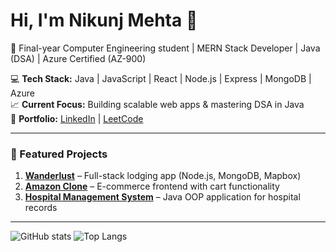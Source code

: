 # Hi, I'm Nikunj Mehta 👋

🚀 Final-year Computer Engineering student | MERN Stack Developer | Java (DSA) | Azure Certified (AZ-900)

💻 **Tech Stack:** Java | JavaScript | React | Node.js | Express | MongoDB | Azure  
📈 **Current Focus:** Building scalable web apps & mastering DSA in Java  
📂 **Portfolio:** [LinkedIn](https://www.linkedin.com/in/nikunj-mehta-016a2a2b0/) | [LeetCode](https://leetcode.com/u/mehtanikunj11/)

---

### 📌 Featured Projects
1. **[Wanderlust](https://wanderlust-zbcf.onrender.com/)** – Full-stack lodging app (Node.js, MongoDB, Mapbox)
2. **[Amazon Clone](https://nikunj-mehta.github.io/Amazon-Clone/)** – E-commerce frontend with cart functionality
3. **[Hospital Management System](https://github.com/Nikunj-Mehta/DSA/tree/main/DSA_Learning/src/HospitalManagement)** – Java OOP application for hospital records

---

![GitHub stats](https://github-readme-stats.vercel.app/api?username=Nikunj-Mehta&show_icons=true&theme=radical)
![Top Langs](https://github-readme-stats.vercel.app/api/top-langs/?username=Nikunj-Mehta&layout=compact&theme=radical)
